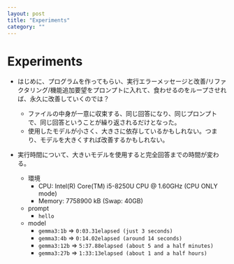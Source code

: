 ```yaml
---
layout: post
title: "Experiments"
category: ""
---
```


# Experiments

- はじめに、プログラムを作ってもらい、実行エラーメッセージと改善/リファクタリング/機能追加要望をプロンプトに入れて、食わせるのをループさせれば、永久に改善していくのでは？
  - ファイルの中身が一意に収束する、同じ回答になり、同じプロンプトで、同じ回答ということが繰り返されるだけとなった。
  - 使用したモデルが小さく、大きさに依存しているかもしれない。つまり、モデルを大きくすれば改善するかもしれない。

- 実行時間について、大きいモデルを使用すると完全回答までの時間が変わる。
  - 環境
    - CPU: Intel(R) Core(TM) i5-8250U CPU @ 1.60GHz (CPU ONLY mode)
    - Memory: 7758900 kB (Swap: 40GB)
  - prompt
    - `hello`
  - model
    - `gemma3:1b` => `0:03.31elapsed (just 3 seconds)`
    - `gemma3:4b` => `0:14.02elapsed (around 14 seconds)`
    - `gemma3:12b` => `5:37.88elapsed (about 5 and a half minutes)`
    - `gemma3:27b` => `1:33:13elapsed (about 1 and a half hours)`

